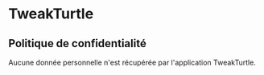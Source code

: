 # TweakTurtle

## Politique de confidentialité
Aucune donnée personnelle n'est récupérée par l'application TweakTurtle.
